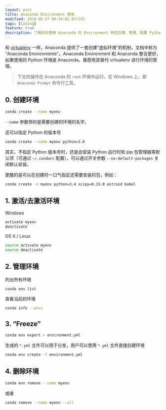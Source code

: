 ```yaml
---
layout: post
title: Anaconda Environment 使用
modified: 2018-05-27 00:34:02.017141
tags: [Coding]
feature: true
description: 了解如何使用 Anaconda 的 Environment 特性创建、管理、配置 Python 环境。
---
```


和 [virtualenv](https://virtualenv.pypa.io/en/stable/) 一样，Anaconda 提供了一套创建“虚拟环境”的机制，文档中称为 “Anaconda Environments”。Anaconda Environment 和 Anaconda 整合更好，如果使用的 Python 环境是 Anaconda，推荐用其替代 virtualenv 进行环境的管理。

> 下文的操作在 Anaconda 的 `root` 环境中运行。在 Windows 上，即 `Anaconda Prompt` 命令行工具。

## 0. 创建环境

```bash
conda create --name myenv
```

`--name` 参数带的是需要创建的环境的名字。

还可以指定 Python 的版本号

```bash
conda create --name myenv python=3.6
```

其实，不指定 Python 版本号时，还是会安装 Python 运行时和 pip 包管理器等默认项（可通过 `~/.condarc` 配置），可以通过开关参数 `--no-default-packages` 关闭默认安装。

更酷的是可以在创建时一口气指定还需要安装的包，例如：

```bash
conda create -n myenv python=3.4 scipy=0.15.0 astroid babel
```

## 1. 激活/去激活环境

Windows

```bash
activate myenv
deactivate
```

OS X / Linux

```bash
source activate myenv
source deactivate
```

## 2. 管理环境

列出所有环境

```bash
conda env list
```

查看当前的环境

```bash
conda info --envs
```

## 3. “Freeze”

```bash
conda env export > environment.yml
```

生成的 `*.yml` 文件可以用于分发，用户可以使用 `*.yml` 文件直接创建环境

```bash
conda env create -f environment.yml
```

## 4. 删除环境

```bash
conda env remove --name myenv
```

或者

```bash
conda remove --name myenv --all
```
